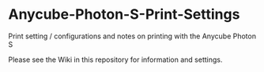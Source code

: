 # Anycube-Photon-S-Print-Settings
Print setting / configurations and notes on printing with the Anycube Photon S


Please see the Wiki in this repository for information and settings.
